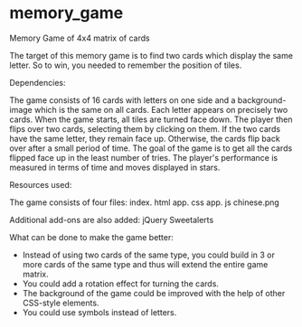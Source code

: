 # memory_game
Memory Game of 4x4 matrix of cards

The target of this memory game is to find two cards which display the same letter. 
So to win, you needed to remember the position of tiles.

Dependencies:

The game consists of 16 cards with letters on one side and a background-image which is the same on all cards. 
Each letter appears on precisely two cards.
When the game starts, all tiles are turned face down. The player then flips over two cards, selecting them by clicking on them. 
If the two cards have the same letter, they remain face up. Otherwise, the cards flip back over after a small period of time.
The goal of the game is to get all the cards flipped face up in the least number of tries. 
The player's performance is measured in terms of time and moves displayed in stars. 

Resources used:

The game consists of four files:
index. html
app. css
app. js
chinese.png

Additional add-ons are also added:
jQuery
Sweetalerts

What can be done to make the game better:

- Instead of using two cards of the same type, you could build in 3 or more cards of the same type and thus will extend the entire game matrix.
- You could add a rotation effect for turning the cards.
- The background of the game could be improved with the help of other CSS-style elements.
- You could use symbols instead of letters.


